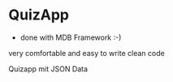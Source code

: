 # QuizApp
 
 * done with MDB Framework :-)
 
 very comfortable and easy to write clean code
 
 Quizapp mit JSON Data
